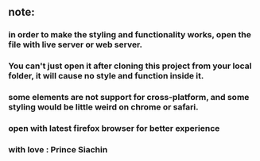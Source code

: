 ## note:
### in order to make the styling and functionality works, open the file with live server or web server.
### You can't just open it after cloning this project from your local folder, it will cause no style and function inside it.
### some elements are not support for cross-platform, and some styling would be little weird on chrome or safari.
### open with latest firefox browser for better experience
### with love : Prince Siachin
